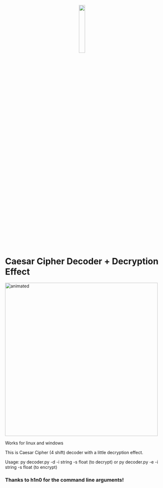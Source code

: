 <div align="center">
  <img width="20%" src="https://user-images.githubusercontent.com/65507003/118815025-779a6600-b8b9-11eb-8de5-7d2ed15be180.png">
  </div>

# Caesar Cipher Decoder + Decryption Effect

 <div align="left">
  <img width="500"  src="https://user-images.githubusercontent.com/65507003/118805623-cc84af00-b8ae-11eb-9732-7d5f66e76bfe.gif" alt="animated">
</div>

Works for linux and windows

This is Caesar Cipher (4 shift) decoder with a little decryption effect.

Usage:  py decoder.py -d -i string -s float (to decrypt) or  py decoder.py -e -i string -s float (to encrypt)

<div>
  <h3>Thanks to h1n0 for the command line arguments!</h3>
  </div>
